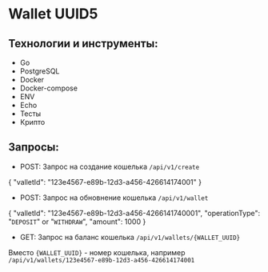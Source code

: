 # Wallet UUID5

## Технологии и инструменты:
- Go
- PostgreSQL
- Docker
- Docker-compose
- ENV
- Echo
- Тесты 
- Крипто

## Запросы:

- POST: 
Запрос на создание кошелька `/api/v1/create`

{
  "valletId": "123e4567-e89b-12d3-a456-426614174001"
}





- POST: 
Запрос на обновнение кошелька `/api/v1/wallet`

{
  "valletId": "123e4567-e89b-12d3-a456-4266141740001",
  "operationType": "`DEPOSIT`" or "`WITHDRAW`",
  "amount": 1000
}



- GET: 
Запрос на баланс кошелька `/api/v1/wallets/{WALLET_UUID}`

Вместо `{WALLET_UUID}` - номер кошелька, например `/api/v1/wallets/123e4567-e89b-12d3-a456-426614174001`


